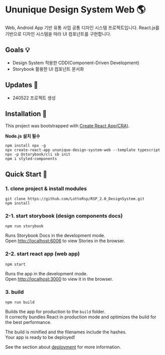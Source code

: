 # Ununique Design System Web 🌎

Web, Android App 기반 유통 사업 공통 디자인 시스템 프로젝트입니다.
React.js를 기반으로 디자인 시스템을 따라 UI 컴포넌트를 구현합니다.

## Goals 💡
- Design System 적용한 CDD(Component-Driven Development)
- Storybook 활용한 UI 컴포넌트 문서화

## Updates 📝
- 240522 프로젝트 생성

## Installation 🚀
This project was bootstrapped with [Create React App(CRA)](https://github.com/facebook/create-react-app).

**Node.js 설치 필수**
```
npm install npx -g
npx create-react-app ununique-design-system-web --template typescript
npx -p @storybook/cli sb init
npm i styled-components
```

## Quick Start 🚀

### 1. clone project & install modules
```
git clone https://github.com/LotteRsp/RSP_2.0_DesignSystem.git
npm install
```

### 2-1. start storybook (design components docs)
```
npm run storybook
```
Runs Storybook Docs in the development mode.\
Open [http://localhost:6006](http://localhost:6006) to view Stories in the browser.

### 2-2. start react app (web app)
```
npm start
```
Runs the app in the development mode.\
Open [http://localhost:3000](http://localhost:3000) to view it in the browser.

### 3. build
```
npm run build
```
Builds the app for production to the `build` folder.\
It correctly bundles React in production mode and optimizes the build for the best performance.

The build is minified and the filenames include the hashes.\
Your app is ready to be deployed!

See the section about [deployment](https://facebook.github.io/create-react-app/docs/deployment) for more information.

